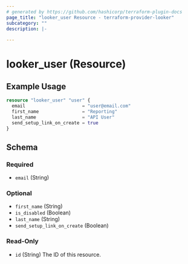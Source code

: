 ```yaml
---
# generated by https://github.com/hashicorp/terraform-plugin-docs
page_title: "looker_user Resource - terraform-provider-looker"
subcategory: ""
description: |-
  
---
```


# looker_user (Resource)



## Example Usage

```terraform
resource "looker_user" "user" {
  email                     = "user@email.com"
  first_name                = "Reporting"
  last_name                 = "API User"
  send_setup_link_on_create = true
}
```

<!-- schema generated by tfplugindocs -->
## Schema

### Required

- `email` (String)

### Optional

- `first_name` (String)
- `is_disabled` (Boolean)
- `last_name` (String)
- `send_setup_link_on_create` (Boolean)

### Read-Only

- `id` (String) The ID of this resource.
